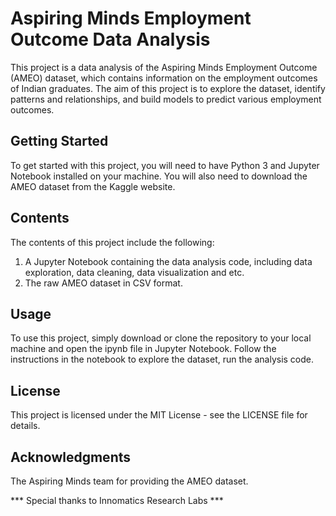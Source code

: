# Aspiring Minds Employment Outcome Data Analysis
This project is a data analysis of the Aspiring Minds Employment Outcome (AMEO) dataset, which contains information on the employment outcomes of Indian graduates. The aim of this project is to explore the dataset, identify patterns and relationships, and build models to predict various employment outcomes.

## Getting Started
To get started with this project, you will need to have Python 3 and Jupyter Notebook installed on your machine. You will also need to download the AMEO dataset from the Kaggle website.

## Contents
The contents of this project include the following:

1) A Jupyter Notebook containing the data analysis code, including data exploration, data cleaning, data visualization and etc.
2) The raw AMEO dataset in CSV format.

## Usage
To use this project, simply download or clone the repository to your local machine and open the ipynb file in Jupyter Notebook. Follow the instructions in the notebook to explore the dataset, run the analysis code.

## License
This project is licensed under the MIT License - see the LICENSE file for details.

## Acknowledgments
The Aspiring Minds team for providing the AMEO dataset.
<div style = 'center'>
*** Special thanks to Innomatics Research Labs ***
  </div>

